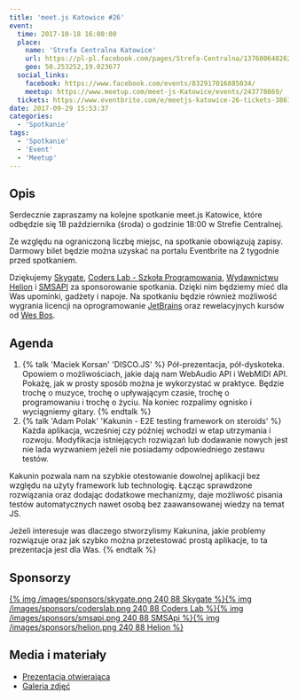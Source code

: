 ```yaml
---
title: 'meet.js Katowice #26'
event:
  time: 2017-10-18 16:00:00
  place:
    name: 'Strefa Centralna Katowice'
    url: https://pl-pl.facebook.com/pages/Strefa-Centralna/1376006482624106
    geo: 50.253252,19.023677
  social_links:
    facebook: https://www.facebook.com/events/832917016885034/
    meetup: https://www.meetup.com/meet-js-Katowice/events/243778869/
  tickets: https://www.eventbrite.com/e/meetjs-katowice-26-tickets-38676471367
date: 2017-09-29 15:53:37
categories:
  - 'Spotkanie'
tags:
  - 'Spotkanie'
  - 'Event'
  - 'Meetup'
---
```

## Opis

Serdecznie zapraszamy na kolejne spotkanie meet.js Katowice, które odbędzie się 18 października (środa) o godzinie 18:00 w Strefie Centralnej.

Ze względu na ograniczoną liczbę miejsc, na spotkanie obowiązują zapisy. Darmowy bilet będzie można uzyskać na portalu Eventbrite na 2 tygodnie przed spotkaniem.

Dziękujemy [Skygate][skygate], [Coders Lab - Szkoła Programowania][coderslab], [Wydawnictwu Helion][helion] i [SMSAPI][smsapi] za sponsorowanie spotkania. Dzięki nim będziemy mieć dla Was upominki, gadżety i napoje. Na spotkaniu będzie również możliwość wygrania licencji na oprogramowanie [JetBrains][jetbrains] oraz rewelacyjnych kursów od [Wes Bos][wesbos].

## Agenda

1. {% talk 'Maciek Korsan' 'DISCO.JS' %}
Pół-prezentacja, pół-dyskoteka. Opowiem o możliwościach, jakie dają nam WebAudio API i WebMIDI API. Pokażę, jak w prosty sposób można je wykorzystać w praktyce. Będzie trochę o muzyce, trochę o upływającym czasie, trochę o programowaniu i trochę o życiu. Na koniec rozpalimy ognisko i wyciągniemy gitary.
{% endtalk %}
2. {% talk 'Adam Polak' 'Kakunin - E2E testing framework on steroids' %}
Każda aplikacja, wcześniej czy później wchodzi w etap utrzymania i rozwoju. Modyfikacja istniejących rozwiązań lub dodawanie nowych jest nie lada wyzwaniem 
jeżeli nie posiadamy odpowiedniego zestawu testów. 

Kakunin pozwala nam na szybkie otestowanie dowolnej aplikacji bez względu na użyty framework lub technologię. Łącząc sprawdzone rozwiązania oraz dodając
dodatkowe mechanizmy, daje możliwość pisania testów automatycznych nawet osobą bez zaawansowanej wiedzy na temat JS.

Jeżeli interesuje was dlaczego stworzylismy Kakunina, jakie problemy rozwiązuje oraz jak szybko można przetestować prostą aplikacje, to ta prezentacja jest dla Was.
{% endtalk %}

## Sponsorzy

[{% img /images/sponsors/skygate.png 240 88 Skygate %}][skygate][{% img /images/sponsors/coderslab.png 240 88 Coders Lab %}][coderslab][{% img /images/sponsors/smsapi.png 240 88 SMSApi %}][smsapi][{% img /images/sponsors/helion.png 240 88 Helion %}][helion]


## Media i materiały

- [Prezentacja otwierająca](http://bit.ly/2xR0kuP)
- [Galeria zdjęć](https://www.facebook.com/126046920802509/photos/?tab=album&album_id=1706873732719812)

[skygate]: https://skygate.pl
[coderslab]: http://www.coderslab.pl
[smsapi]: https://www.smsapi.com
[helion]: http://helion.pl/
[jetbrains]: https://www.jetbrains.com
[wesbos]: http://wesbos.com
